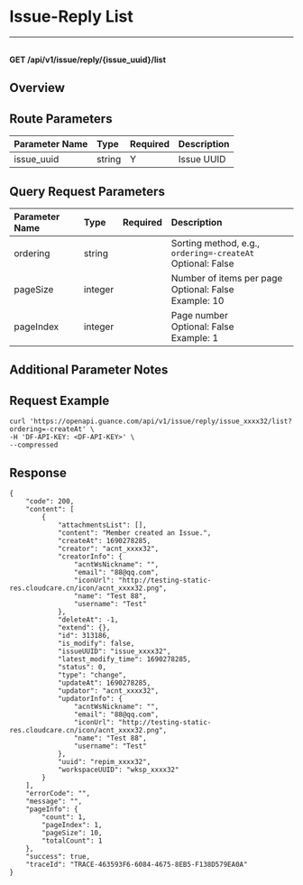 # Issue-Reply List

---

<br />**GET /api/v1/issue/reply/\{issue_uuid\}/list**

## Overview

## Route Parameters

| Parameter Name   | Type   | Required | Description               |
|:-------------|:-----|:-------|:-----------------------|
| issue_uuid   | string | Y      | Issue UUID             |

## Query Request Parameters

| Parameter Name | Type    | Required | Description                                             |
|:-----------|:------|:-----|:---------------------------------------------------|
| ordering   | string |      | Sorting method, e.g., `ordering=-createAt`<br>Optional: False <br> |
| pageSize   | integer |      | Number of items per page<br>Optional: False <br>Example: 10 <br> |
| pageIndex  | integer |      | Page number<br>Optional: False <br>Example: 1 <br> |

## Additional Parameter Notes

## Request Example
```shell
curl 'https://openapi.guance.com/api/v1/issue/reply/issue_xxxx32/list?ordering=-createAt' \
-H 'DF-API-KEY: <DF-API-KEY>' \
--compressed
```

## Response
```shell
{
    "code": 200,
    "content": [
        {
            "attachmentsList": [],
            "content": "Member created an Issue.",
            "createAt": 1690278285,
            "creator": "acnt_xxxx32",
            "creatorInfo": {
                "acntWsNickname": "",
                "email": "88@qq.com",
                "iconUrl": "http://testing-static-res.cloudcare.cn/icon/acnt_xxxx32.png",
                "name": "Test 88",
                "username": "Test"
            },
            "deleteAt": -1,
            "extend": {},
            "id": 313186,
            "is_modify": false,
            "issueUUID": "issue_xxxx32",
            "latest_modify_time": 1690278285,
            "status": 0,
            "type": "change",
            "updateAt": 1690278285,
            "updator": "acnt_xxxx32",
            "updatorInfo": {
                "acntWsNickname": "",
                "email": "88@qq.com",
                "iconUrl": "http://testing-static-res.cloudcare.cn/icon/acnt_xxxx32.png",
                "name": "Test 88",
                "username": "Test"
            },
            "uuid": "repim_xxxx32",
            "workspaceUUID": "wksp_xxxx32"
        }
    ],
    "errorCode": "",
    "message": "",
    "pageInfo": {
        "count": 1,
        "pageIndex": 1,
        "pageSize": 10,
        "totalCount": 1
    },
    "success": true,
    "traceId": "TRACE-463593F6-6084-4675-8EB5-F138D579EA0A"
}
```